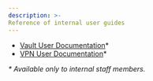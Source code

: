 ```yaml
---
description: >-
Reference of internal user guides
---
```


* [Vault User Documentation](https://docs.google.com/document/d/1S4i1XFGn7a1VXbtFV28GtbAe56m7fOHDZDgRmm5FBkg/edit)*
* [VPN User Documentation](https://docs.google.com/document/d/19Xkh0ykk-eNhqbqcX8otVQI-am43fXWDoyhCHjNgq4M/edit)*

_* Available only to internal staff members._